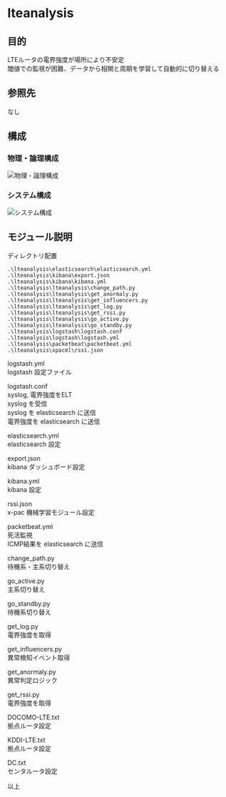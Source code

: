 # lteanalysis  
  
## 目的  
  
LTEルータの電界強度が場所により不安定  
閾値での監視が困難、データから相関と周期を学習して自動的に切り替える  
  
## 参照先  
  
なし  
  
## 構成  
  
### 物理・論理構成

![物理・論理構成](https://drive.google.com/uc?export=view&id=1sCdxmneERVtnAQojz3sYBRQFGiKRh1rU)

### システム構成

![システム構成](https://drive.google.com/uc?export=view&id=1qa_JeD4BJ9KrSQt1zzIgWfxNz-Lxzphn)
  
## モジュール説明  
  
ディレクトリ配置  
```  
.\lteanalysis\elasticsearch\elasticsearch.yml  
.\lteanalysis\kibana\export.json  
.\lteanalysis\kibana\kibana.yml  
.\lteanalysis\lteanalysis\change_path.py  
.\lteanalysis\lteanalysis\get_anormaly.py  
.\lteanalysis\lteanalysis\get_influencers.py  
.\lteanalysis\lteanalysis\get_log.py  
.\lteanalysis\lteanalysis\get_rssi.py  
.\lteanalysis\lteanalysis\go_active.py  
.\lteanalysis\lteanalysis\go_standby.py  
.\lteanalysis\logstash\logstash.conf  
.\lteanalysis\logstash\logstash.yml  
.\lteanalysis\packetbeat\packetbeat.yml  
.\lteanalysis\xpacml\rssi.json  
```  
  
logstash.yml  
logstash 設定ファイル  
  
logstash.conf  
syslog, 電界強度をELT  
syslog を受信  
syslog を elasticsearch に送信  
電界強度を elasticsearch に送信  
  
elasticsearch.yml  
elasticsearch 設定  
  
export.json  
kibana ダッシュボード設定  
  
kibana.yml  
kibana 設定  
  
rssi.json  
x-pac 機械学習モジュール設定  
  
packetbeat.yml  
死活監視  
ICMP結果を elasticsearch に送信  
  
change_path.py  
待機系・主系切り替え  
  
go_active.py  
主系切り替え  
  
go_standby.py  
待機系切り替え  
  
get_log.py  
電界強度を取得  
  
get_influencers.py  
異常検知イベント取得  
  
get_anormaly.py  
異常判定ロジック  
  
get_rssi.py  
電界強度を取得  
  
DOCOMO-LTE.txt  
拠点ルータ設定  
  
KDDI-LTE.txt  
拠点ルータ設定  
  
DC.txt  
センタルータ設定  
  
以上  
